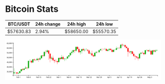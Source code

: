 # Bitcoin Stats

BTC/USDT|24h change|24h high|24h low|
|---|---|---|---|
|$57630.83|2.94%|$58650.00|$55570.35|

<img src="./chart.svg">
